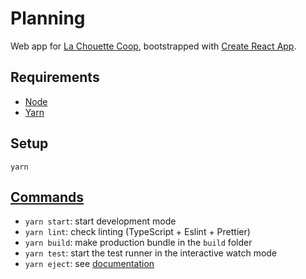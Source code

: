 # Planning

Web app for [La Chouette Coop](https://lachouettecoop.fr/), bootstrapped with [Create React App](https://github.com/facebook/create-react-app).

## Requirements

- [Node](https://nodejs.org/)
- [Yarn](https://yarnpkg.com/)

## Setup

    yarn

## [Commands](https://create-react-app.dev/docs/available-scripts/)

- `yarn start`: start development mode
- `yarn lint`: check linting (TypeScript + Eslint + Prettier)
- `yarn build`: make production bundle in the `build` folder
- `yarn test`: start the test runner in the interactive watch mode
- `yarn eject`: see [documentation](https://create-react-app.dev/docs/available-scripts/#npm-run-eject)
